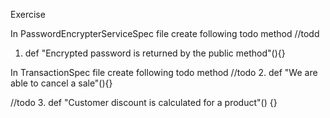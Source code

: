 Exercise

In PasswordEncrypterServiceSpec file create following todo method
//todd
1. def "Encrypted password is returned by the public method"(){}

In TransactionSpec file create following todo method
//todo
2. def "We are able to cancel a sale"(){}

//todo
3. def "Customer discount is calculated for a product"() {}
